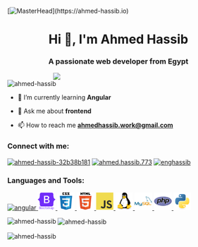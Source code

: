 [![MasterHead]([https://www.google.com/url?sa=i&url=https%3A%2F%2Funsplash.com%2Fs%2Fphotos%2Fprogramming&psig=AOvVaw0Ge2ul0w61R427BX76uLBP&ust=1680963827296000&source=images&cd=vfe&ved=0CBAQjRxqFwoTCKjF27H8l_4CFQAAAAAdAAAAABAE](https://images.unsplash.com/photo-1542831371-29b0f74f9713?ixlib=rb-4.0.3&ixid=MnwxMjA3fDB8MHxwaG90by1wYWdlfHx8fGVufDB8fHx8&auto=format&fit=crop&w=1170&q=80))](https://ahmed-hassib.io)
<h1 align="center">Hi 👋, I'm Ahmed Hassib</h1>
<h3 align="center">A passionate web developer from Egypt</h3>
<img align="right" alt"coding" width="400" src="https://camo.githubusercontent.com/349b39dd9ef14f390f75b56f02df90ad3281c6527f88596c3f69bdfe3dd194da/68747470733a2f2f6d656469612e67697068792e636f6d2f6d656469612f76312e59326c6b505463354d4749334e6a45784d575930636a566b4e6e4a30645752314f476b315a6d707359575577636a4e704d6a4271623356366348427063576779635746694d535a6c634431324d563970626e526c636d35686246396e61575a66596e6c666157516d593351395a772f53576f536b4e36447854737a71494b4571762f67697068792e676966">

<p align="left"> <img src="https://komarev.com/ghpvc/?username=ahmed-hassib&label=Profile%20views&color=0e75b6&style=flat" alt="ahmed-hassib" /> </p>

- 🌱 I’m currently learning **Angular**

- 💬 Ask me about **frontend**

- 📫 How to reach me **ahmedhassib.work@gmail.com**

<h3 align="left">Connect with me:</h3>
<p align="left">
<a href="https://linkedin.com/in/ahmed-hassib-32b38b181" target="blank"><img align="center" src="https://raw.githubusercontent.com/rahuldkjain/github-profile-readme-generator/master/src/images/icons/Social/linked-in-alt.svg" alt="ahmed-hassib-32b38b181" height="30" width="40" /></a>
<a href="https://fb.com/ahmed.hassib.773" target="blank"><img align="center" src="https://raw.githubusercontent.com/rahuldkjain/github-profile-readme-generator/master/src/images/icons/Social/facebook.svg" alt="ahmed.hassib.773" height="30" width="40" /></a>
<a href="https://instagram.com/enghassib" target="blank"><img align="center" src="https://raw.githubusercontent.com/rahuldkjain/github-profile-readme-generator/master/src/images/icons/Social/instagram.svg" alt="enghassib" height="30" width="40" /></a>
</p>

<h3 align="left">Languages and Tools:</h3>
<p align="left"> <a href="https://angular.io" target="_blank" rel="noreferrer"> <img src="https://angular.io/assets/images/logos/angular/angular.svg" alt="angular" width="40" height="40"/> </a> <a href="https://getbootstrap.com" target="_blank" rel="noreferrer"> <img src="https://raw.githubusercontent.com/devicons/devicon/master/icons/bootstrap/bootstrap-plain-wordmark.svg" alt="bootstrap" width="40" height="40"/> </a> <a href="https://www.w3schools.com/css/" target="_blank" rel="noreferrer"> <img src="https://raw.githubusercontent.com/devicons/devicon/master/icons/css3/css3-original-wordmark.svg" alt="css3" width="40" height="40"/> </a> <a href="https://www.w3.org/html/" target="_blank" rel="noreferrer"> <img src="https://raw.githubusercontent.com/devicons/devicon/master/icons/html5/html5-original-wordmark.svg" alt="html5" width="40" height="40"/> </a> <a href="https://developer.mozilla.org/en-US/docs/Web/JavaScript" target="_blank" rel="noreferrer"> <img src="https://raw.githubusercontent.com/devicons/devicon/master/icons/javascript/javascript-original.svg" alt="javascript" width="40" height="40"/> </a> <a href="https://www.linux.org/" target="_blank" rel="noreferrer"> <img src="https://raw.githubusercontent.com/devicons/devicon/master/icons/linux/linux-original.svg" alt="linux" width="40" height="40"/> </a> <a href="https://www.mysql.com/" target="_blank" rel="noreferrer"> <img src="https://raw.githubusercontent.com/devicons/devicon/master/icons/mysql/mysql-original-wordmark.svg" alt="mysql" width="40" height="40"/> </a> <a href="https://www.php.net" target="_blank" rel="noreferrer"> <img src="https://raw.githubusercontent.com/devicons/devicon/master/icons/php/php-original.svg" alt="php" width="40" height="40"/> </a> <a href="https://www.python.org" target="_blank" rel="noreferrer"> <img src="https://raw.githubusercontent.com/devicons/devicon/master/icons/python/python-original.svg" alt="python" width="40" height="40"/> </a> </p>

<p><img align="left" src="https://github-readme-stats.vercel.app/api/top-langs?username=ahmed-hassib&show_icons=true&locale=en&layout=compact" alt="ahmed-hassib" /></p>

<p>&nbsp;<img align="center" src="https://github-readme-stats.vercel.app/api?username=ahmed-hassib&show_icons=true&locale=en" alt="ahmed-hassib" /></p>

<p><img align="center" src="https://github-readme-streak-stats.herokuapp.com/?user=ahmed-hassib&" alt="ahmed-hassib" /></p>
